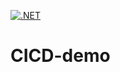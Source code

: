 [![.NET](https://github.com/Binett/CICD-demo/actions/workflows/dotnet.yml/badge.svg)](https://github.com/Binett/CICD-demo/actions/workflows/dotnet.yml)

# CICD-demo
